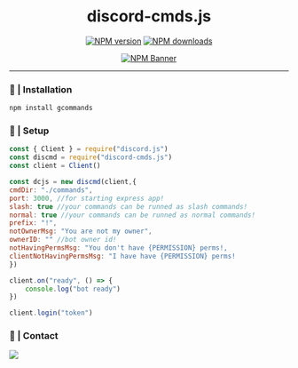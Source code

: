 <div align="center">
    <h1>discord-cmds.js</h1>
  <p>
    <a href="https://www.npmjs.com/package/discord-cmds.js"><img src="https://img.shields.io/npm/v/discord-cmds.js?maxAge=3600" alt="NPM version" /></a>
    <a href="https://www.npmjs.com/package/gcommands"><img src="https://img.shields.io/npm/dt/discord-cmds.js?maxAge=3600" alt="NPM downloads" /></a>
  </p>
  <p>
    <a href="https://www.npmjs.com/package/discord-cmds.js"><img src="https://nodei.co/npm/gcommands.png?downloads=true&stars=true" alt="NPM Banner"></a>
  </p>
</div>

---

### 📂 | Installation
```sh
npm install gcommands
```

### 📜 | Setup
```js
const { Client } = require("discord.js")
const discmd = require("discord-cmds.js")
const client = Client()

const dcjs = new discmd(client,{
cmdDir: "./commands",
port: 3000, //for starting express app!
slash: true //your commands can be runned as slash commands!
normal: true //your commands can be runned as normal commands!
prefix: "!",
notOwnerMsg: "You are not my owner",
ownerID: "" //bot owner id!
notHavingPermsMsg: "You don't have {PERMISSION} perms!,
clientNotHavingPermsMsg: "I have have {PERMISSION} perms!
})

client.on("ready", () => {
    console.log("bot ready")
})

client.login("token")
```

### 👥 | Contact
<a href="https://discord.gg/jjNkZGyGbK"><img src="https://discord.com/api/guilds/761590241218920478/widget.png?style=banner1"></a>
